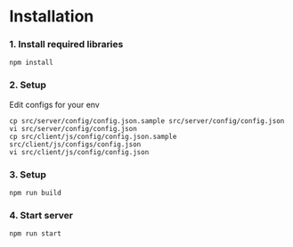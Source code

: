 Installation
============

### 1. Install required libraries ###

```
npm install
```

### 2. Setup ###
Edit configs for your env

```
cp src/server/config/config.json.sample src/server/config/config.json
vi src/server/config/config.json
cp src/client/js/config/config.json.sample src/client/js/configs/config.json
vi src/client/js/config/config.json
```

### 3. Setup ###

```
npm run build
```

### 4. Start server ###

```
npm run start
```

